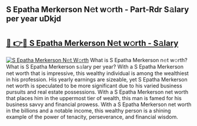 ## S Epatha Merkerson N𝚎t w𝚘rth - Part-Rdr S𝚊lary per year uDkjd

# <h2><a href="http://gc3cl9y.nevu.top/?p=S+Epatha+Merkerson">🔗 👉🔴 S Epatha Merkerson N𝚎t w𝚘rth - S𝚊lary</a></h2>

[![S Epatha Merkerson N𝚎t W𝚘rth](https://i.imgur.com/Oavwk0R.jpeg)](http://gc3cl9y.nevu.top/?p=S+Epatha+Merkerson)
What is S Epatha Merkerson n𝚎t w𝚘rth? What is S Epatha Merkerson s𝚊lary per year?
With a S Epatha Merkerson net worth that is impressive, this wealthy individual is among the wealthiest in his profession. His yearly earnings are sizeable, yet S Epatha Merkerson net worth is speculated to be more significant due to his varied business pursuits and real estate possessions. With a S Epatha Merkerson net worth that places him in the uppermost tier of wealth, this man is famed for his business savvy and financial prowess. With a S Epatha Merkerson net worth in the billions and a notable income, this wealthy person is a shining example of the power of tenacity, perseverance, and financial wisdom.
